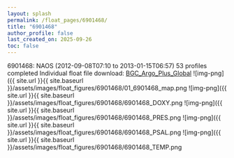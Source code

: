 ```yaml
---
layout: splash
permalink: /float_pages/6901468/
title: "6901468"
author_profile: false
last_created_on: 2025-09-26
toc: false
---
```

 
6901468: NAOS (2012-09-08T07:10 to 2013-01-15T06:57)
53 profiles completed
Individual float file download: [BGC_Argo_Plus_Global](https://ftp.soest.hawaii.edu/bgc_argo_plus/Individual_Floats/outliers_removed/6901468_Sprof_processed.nc)
![img-png]({{ site.url }}{{ site.baseurl }}/assets/images/float_figures/6901468/01_6901468_map.png
![img-png]({{ site.url }}{{ site.baseurl }}/assets/images/float_figures/6901468/6901468_DOXY.png
![img-png]({{ site.url }}{{ site.baseurl }}/assets/images/float_figures/6901468/6901468_PRES.png
![img-png]({{ site.url }}{{ site.baseurl }}/assets/images/float_figures/6901468/6901468_PSAL.png
![img-png]({{ site.url }}{{ site.baseurl }}/assets/images/float_figures/6901468/6901468_TEMP.png
